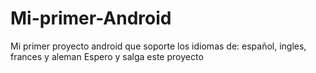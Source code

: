 # Mi-primer-Android
Mi primer proyecto android que soporte los idiomas de: español, ingles, frances y aleman
Espero y salga este proyecto
